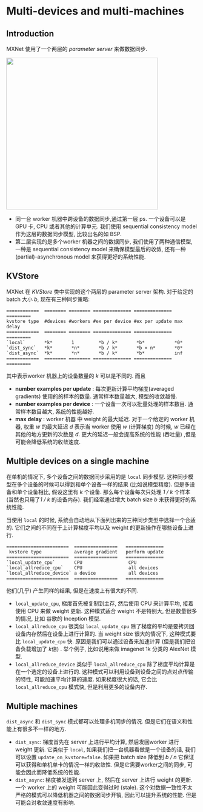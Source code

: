 # Multi-devices and multi-machines

## Introduction

MXNet 使用了一个两层的  *parameter server* 来做数据同步.

<img src=https://raw.githubusercontent.com/dmlc/web-data/master/mxnet/multi-node/ps_arch.png width=400/>

- 同一台 worker 机器中跨设备的数据同步,通过第一层 ps. 一个设备可以是 GPU 卡, CPU 或者其他的计算单元. 我们使用 sequential consistency model 作为这层的数据同步模型, 比较出名的如 BSP.
- 第二层实现的是多个worker 机器之间的数据同步, 我们使用了两种通信模型, 一种是 sequential consistency model 来确保模型最后的收敛, 还有一种 (partial)-asynchronous model 来获得更好的系统性能.

## KVStore

MXNet 在 *KVStore* 类中实现的这个两层的 parameter server 架构. 对于给定的 batch 大小 *b*,  现在有三种同步策略:
```eval_rst
============  ======== ======== ============== ============== =========
kvstore type  #devices #workers #ex per device #ex per update max delay
============  ======== ======== ============== ============== =========
`local`       *k*       1         *b / k*       *b*           *0*
`dist_sync`   *k*       *n*       *b / k*       *b × n*       *0*
`dist_async`  *k*       *n*       *b / k*       *b*           inf
============  ======== ======== ============== ============== =========
```

其中表示worker 机器上的设备数量的 *k* 可以是不同的.
而且

- **number examples per update** :  每次更新计算平均梯度(averaged gradients) 使用的的样本的数量. 通常样本数量越大, 模型的收敛越慢.
- **number examples per device** : 一个设备一次可以批量处理的样本数目. 通常样本数目越大, 系统的性能越好.
- **max delay** : worker 机器 中 weight 的最大延迟.  对于一个给定的 worker 机器, 权重 *w* 的最大延迟 *d*  表示当 worker 使用 *w* (计算梯度) 的时候, *w* 已经在其他的地方更新的次数是 *d*.  更大的延迟一般会提高系统的性能 (吞吐量) ,但是可能会降低系统的收敛速度. 


## Multiple devices on a single machine

在单机的情况下, 多个设备之间的数据同步采用的是 `local` 同步模型. 这种同步模型在多个设备的时候可以得到和单个设备一样的结果 (比如说模型精度). 但是多设备和单个设备相比, 假设这里有 *k* 个设备. 那么每个设备每次只处理 *1 / k* 个样本 (当然也只用了*1 / k* 的设备内存).  我们经常通过增大 batch size *b* 来获得更好的系统性能.

当使用 `local` 的时候, 系统会自动地从下面列出来的三种同步类型中选择一个合适的. 它们之间的不同在于上计算梯度平均以及 weight 的更新操作在哪些设备上进行. 

```eval_rst
=======================  ================   ==============
 kvstore type            average gradient   perform update
=======================  ================   ==============
`local_update_cpu`       CPU                 CPU
`local_allreduce_cpu`    CPU                 all devices
`local_allreduce_device` a device            all devices
=======================  ================   ==============
```

他们(几乎) 产生同样的结果, 但是在速度上有很大的不同.

- `local_update_cpu`, 梯度首先被复制到主存, 然后使用 CPU 来计算平均, 接着使用 CPU 来做 weight 更新. 这种模式适合 weight 不是特别大, 但是数量很多的情况, 比如 谷歌的 Inception 模型.
- `local_allreduce_cpu` 很类似 `local_update_cpu` 除了梯度的平均是要拷贝回设备内存然后在设备上进行计算的. 当 weight size 很大的情况下, 这种模式要比 `local_update_cpu` 快. 原因是我们可以通过设备来加速计算 (但是我们把设备负载增加了 *k*倍) . 举个例子, 比如说用来做 imagenet 1k 分类的 AlexNet 模型.
- `local_allreduce_device` 类似于 `local_allreduce_cpu` 除了梯度平均计算是在一个选定的设备上进行的. 这种模式可以利用设备到设备之间的点对点传输的特性, 可能加速平均计算的速度. 如果梯度很大的话, 它会比 `local_allreduce_cpu`  模式快, 但是利用更多的设备内存.

## Multiple machines

`dist_async` 和 `dist_sync` 模式都可以处理多机同步的情况. 但是它们在语义和性能上有很多不一样的地方.
- `dist_sync`: 梯度首先在 server 上进行平均计算, 然后发回worker 进行 weight 更新.  它类似于 `local`, 如果我们把一台机器看做是一个设备的话, 我们可以设置 `update_on_kvstore=false`. 如果把 batch size 降低到 *b / n* 它保证可以获得和单机单卡的情况一样的收敛性. 但是它需要worker之间的同步, 可能会因此而降低系统的性能.
- `dist_async`: 梯度被发送到 server 上, 然后在 server 上进行 weight 的更新. 一个 worker 上的 weight 可能因此变得过时 (stale). 这个对数据一致性不太严格的模式可以降低机器之间的数据同步开销, 因此可以提升系统的性能. 但是可能会对收敛速度有影响.
